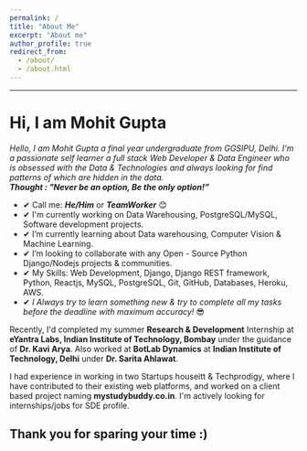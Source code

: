 ```yaml
---
permalink: /
title: "About Me"
excerpt: "About me"
author_profile: true
redirect_from: 
  - /about/
  - /about.html
---
```


<hr>
<h1>Hi, I am Mohit Gupta </h1>
<p><em>
Hello, I am Mohit Gupta a final year undergraduate from GGSIPU, Delhi. I'm a passionate self learner a full stack Web Developer & Data Engineer who is obsessed with the Data & Technologies and always looking for find patterns of which are hidden in the data. </em> 
<br><b><i align="center">Thought : "Never be an option, Be the only option!”</i></b>
</p>

* ✔ Call me: ***He/Him*** or ***TeamWorker*** 😊 <br>
* ✔ I'm currently working on Data Warehousing, PostgreSQL/MySQL, Software development projects. <br>
* ✔ I’m currently learning about Data warehousing, Computer Vision & Machine Learning.<br>
* ✔ I’m looking to collaborate with any Open - Source Python Django/Nodejs projects & communities.<br>
* ✔ My Skills: Web Development, Django, Django REST framework, Python, Reactjs, MySQL, PostgreSQL, Git, GitHub, Databases, Heroku, AWS.<br>
* ✔ *I Always try to learn something new & try to complete all my tasks before the deadline with maximum accuracy!* 😎<br>

Recently, I'd completed my summer **Research & Development** Internship at **eYantra Labs, Indian Institute of Technology, Bombay** under the guidance of **Dr. Kavi Arya**. 
Also worked at **BotLab Dynamics** at **Indian Institute of Technology, Delhi** under **Dr. Sarita Ahlawat**.

I had experience in working in two Startups houseitt & Techprodigy, where I have contributed to their existing web platforms, and worked on a client based project naming **mystudybuddy.co.in**. I'm actively looking for internships/jobs for SDE profile.

Thank you for sparing your time :)
-----
